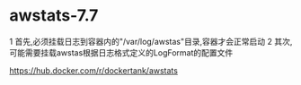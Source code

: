 # awstats-7.7

1 首先,必须挂载日志到容器内的"/var/log/awstas"目录,容器才会正常启动
2 其次,可能需要挂载awstas根据日志格式定义的LogFormat的配置文件

https://hub.docker.com/r/dockertank/awstats